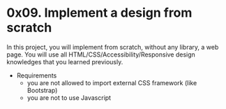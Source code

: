 # 0x09. Implement a design from scratch

In this project, you will implement from scratch, without any library, a web page. You will use all HTML/CSS/Accessibility/Responsive design knowledges that you learned previously.

- Requirements
    - you are not allowed to import external CSS framework (like Bootstrap)
    - you are not to use Javascript
